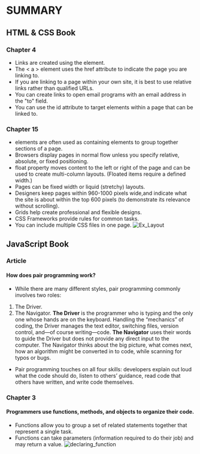 # SUMMARY #

## HTML & CSS Book ##

### Chapter 4 ###

- Links are created using the <a> element. 
- The  < a > element uses the href attribute to indicate the page you are linking to.
- If you are linking to a page within your own site, it is best to use relative links rather than qualified URLs.
- You can create links to open email programs with an email address in the "to" field.
- You can use the id attribute to target elements within a page that can be linked to.

### Chapter 15 ###
- <div> elements are often used as containing elements to group together sections of a page.
- Browsers display pages in normal flow unless you specify relative, absolute, or fixed positioning.
- float property moves content to the left or right of the page and can be used to create multi-column layouts. (Floated items require a defined width.)
- Pages can be fixed width or liquid (stretchy) layouts.
- Designers keep pages within 960-1000 pixels wide,and indicate what the site is about within the top 600 pixels (to demonstrate its relevance without scrolling).
- Grids help create professional and flexible designs.
- CSS Frameworks provide rules for common tasks.
- You can include multiple CSS files in one page.
![Ex_Layout](https://miro.medium.com/max/3392/1*ia4V5qfk6Ki3iWIn-SmErw.png)


## JavaScript Book ##

### Article ###
#### How does pair programming work? ####
- While there are many different styles, pair programming commonly involves two roles:
1. The Driver. 
2. The Navigator.
**The Driver** is the programmer who is typing and the only one whose hands are on the keyboard. Handling the “mechanics” of coding, the Driver manages the text editor, switching files, version control, and—of course writing—code.
**The Navigator** uses their words to guide the Driver but does not provide any direct input to the computer. The Navigator thinks about the big picture, what comes next, how an algorithm might be converted in to code, while scanning for typos or bugs.
- Pair programming touches on all four skills: 
developers explain out loud what the code should do, listen to others’ guidance, read code that others have written, and write code themselves.


### Chapter 3 ###
####  Programmers use functions, methods, and objects to organize their code. ####
- Functions allow you to group a set of related statements together that represent a single task. 
- Functions can take parameters (information required to do their job) and may return a value. 
![declaring_function](https://tutorial.techaltum.com/images/javascript-functions.jpg)
